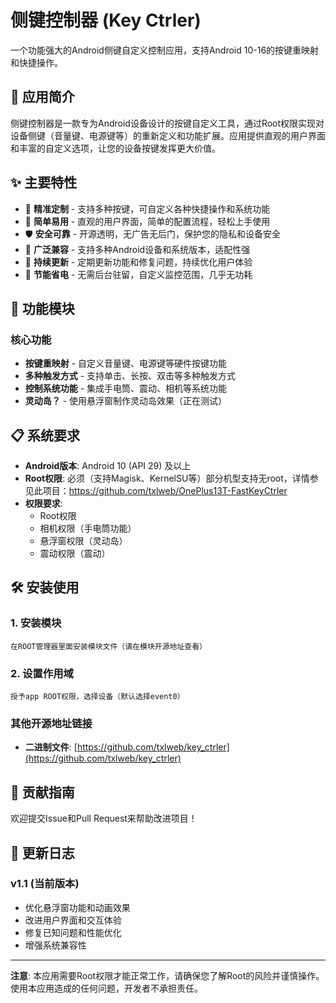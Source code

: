 # 侧键控制器 (Key Ctrler)

一个功能强大的Android侧键自定义控制应用，支持Android 10-16的按键重映射和快捷操作。

## 📱 应用简介

侧键控制器是一款专为Android设备设计的按键自定义工具，通过Root权限实现对设备侧键（音量键、电源键等）的重新定义和功能扩展。应用提供直观的用户界面和丰富的自定义选项，让您的设备按键发挥更大价值。

## ✨ 主要特性

- 🎯 **精准定制** - 支持多种按键，可自定义各种快捷操作和系统功能
- 🔧 **简单易用** - 直观的用户界面，简单的配置流程，轻松上手使用
- 🛡️ **安全可靠** - 开源透明，无广告无后门，保护您的隐私和设备安全
- 📱 **广泛兼容** - 支持多种Android设备和系统版本，适配性强
- 🔄 **持续更新** - 定期更新功能和修复问题，持续优化用户体验
- 🌟 **节能省电** - 无需后台驻留，自定义监控范围，几乎无功耗

## 🚀 功能模块

### 核心功能
- **按键重映射** - 自定义音量键、电源键等硬件按键功能
- **多种触发方式** - 支持单击、长按、双击等多种触发方式
- **控制系统功能** - 集成手电筒、震动、相机等系统功能
- **灵动岛？** - 使用悬浮窗制作灵动岛效果（正在测试）

## 📋 系统要求

- **Android版本**: Android 10 (API 29) 及以上
- **Root权限**: 必须（支持Magisk、KernelSU等）部分机型支持无root，详情参见此项目：https://github.com/txlweb/OnePlus13T-FastKeyCtrler
- **权限要求**: 
  - Root权限
  - 相机权限（手电筒功能）
  - 悬浮窗权限（灵动岛）
  - 震动权限（震动）

## 🛠️ 安装使用

### 1. 安装模块
    在ROOT管理器里面安装模块文件（请在模块开源地址查看）
### 2. 设置作用域
    授予app ROOT权限，选择设备（默认选择event0）

### 其他开源地址链接
- **二进制文件**: [https://github.com/txlweb/key_ctrler](https://github.com/txlweb/key_ctrler)

## 🤝 贡献指南

欢迎提交Issue和Pull Request来帮助改进项目！

## 🔄 更新日志

### v1.1 (当前版本)
- 优化悬浮窗功能和动画效果
- 改进用户界面和交互体验
- 修复已知问题和性能优化
- 增强系统兼容性

---

**注意**: 本应用需要Root权限才能正常工作，请确保您了解Root的风险并谨慎操作。使用本应用造成的任何问题，开发者不承担责任。